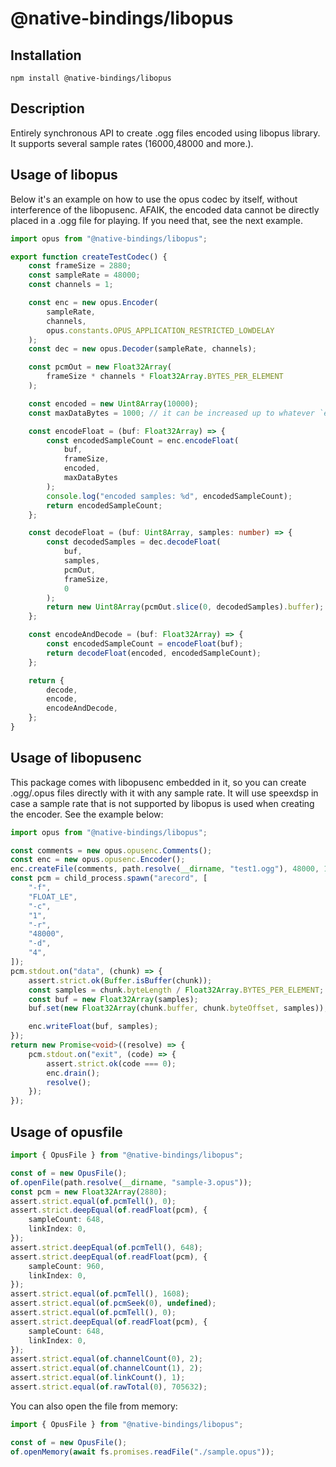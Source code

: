 # @native-bindings/libopus

## Installation

```
npm install @native-bindings/libopus
```

## Description

Entirely synchronous API to create .ogg files encoded using libopus library. It supports several sample rates (16000,48000 and more.).

## Usage of libopus

Below it's an example on how to use the opus codec by itself, without interference of the libopusenc. AFAIK, the encoded data cannot be directly placed in a .ogg file for playing. If you need that, see the next example.

```ts
import opus from "@native-bindings/libopus";

export function createTestCodec() {
    const frameSize = 2880;
    const sampleRate = 48000;
    const channels = 1;

    const enc = new opus.Encoder(
        sampleRate,
        channels,
        opus.constants.OPUS_APPLICATION_RESTRICTED_LOWDELAY
    );
    const dec = new opus.Decoder(sampleRate, channels);

    const pcmOut = new Float32Array(
        frameSize * channels * Float32Array.BYTES_PER_ELEMENT
    );

    const encoded = new Uint8Array(10000);
    const maxDataBytes = 1000; // it can be increased up to whatever `encoded` size is

    const encodeFloat = (buf: Float32Array) => {
        const encodedSampleCount = enc.encodeFloat(
            buf,
            frameSize,
            encoded,
            maxDataBytes
        );
        console.log("encoded samples: %d", encodedSampleCount);
        return encodedSampleCount;
    };

    const decodeFloat = (buf: Uint8Array, samples: number) => {
        const decodedSamples = dec.decodeFloat(
            buf,
            samples,
            pcmOut,
            frameSize,
            0
        );
        return new Uint8Array(pcmOut.slice(0, decodedSamples).buffer);
    };

    const encodeAndDecode = (buf: Float32Array) => {
        const encodedSampleCount = encodeFloat(buf);
        return decodeFloat(encoded, encodedSampleCount);
    };

    return {
        decode,
        encode,
        encodeAndDecode,
    };
}
```

## Usage of libopusenc

This package comes with libopusenc embedded in it, so you can create .ogg/.opus files directly with it with any sample rate. It will use speexdsp in case a sample rate that is not supported by libopus is used when creating the encoder. See the example below:

```ts
import opus from "@native-bindings/libopus";

const comments = new opus.opusenc.Comments();
const enc = new opus.opusenc.Encoder();
enc.createFile(comments, path.resolve(__dirname, "test1.ogg"), 48000, 1, 0);
const pcm = child_process.spawn("arecord", [
    "-f",
    "FLOAT_LE",
    "-c",
    "1",
    "-r",
    "48000",
    "-d",
    "4",
]);
pcm.stdout.on("data", (chunk) => {
    assert.strict.ok(Buffer.isBuffer(chunk));
    const samples = chunk.byteLength / Float32Array.BYTES_PER_ELEMENT;
    const buf = new Float32Array(samples);
    buf.set(new Float32Array(chunk.buffer, chunk.byteOffset, samples));

    enc.writeFloat(buf, samples);
});
return new Promise<void>((resolve) => {
    pcm.stdout.on("exit", (code) => {
        assert.strict.ok(code === 0);
        enc.drain();
        resolve();
    });
});
```

## Usage of opusfile

```ts
import { OpusFile } from "@native-bindings/libopus";

const of = new OpusFile();
of.openFile(path.resolve(__dirname, "sample-3.opus"));
const pcm = new Float32Array(2880);
assert.strict.equal(of.pcmTell(), 0);
assert.strict.deepEqual(of.readFloat(pcm), {
    sampleCount: 648,
    linkIndex: 0,
});
assert.strict.deepEqual(of.pcmTell(), 648);
assert.strict.deepEqual(of.readFloat(pcm), {
    sampleCount: 960,
    linkIndex: 0,
});
assert.strict.equal(of.pcmTell(), 1608);
assert.strict.equal(of.pcmSeek(0), undefined);
assert.strict.equal(of.pcmTell(), 0);
assert.strict.deepEqual(of.readFloat(pcm), {
    sampleCount: 648,
    linkIndex: 0,
});
assert.strict.equal(of.channelCount(0), 2);
assert.strict.equal(of.channelCount(1), 2);
assert.strict.equal(of.linkCount(), 1);
assert.strict.equal(of.rawTotal(0), 705632);
```

You can also open the file from memory:

```ts
import { OpusFile } from "@native-bindings/libopus";

const of = new OpusFile();
of.openMemory(await fs.promises.readFile("./sample.opus"));
```
